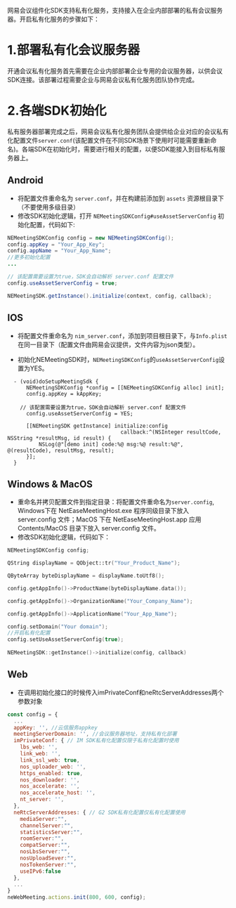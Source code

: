 网易会议组件化SDK支持私有化服务，支持接入在企业内部部署的私有会议服务器。开启私有化服务的步骤如下：
 
# 1.部署私有化会议服务器
 
开通会议私有化服务首先需要在企业内部部署企业专用的会议服务器，以供会议SDK连接。该部署过程需要企业与网易会议私有化服务团队协作完成。
 
# 2.各端SDK初始化
 
私有服务器部署完成之后，网易会议私有化服务团队会提供给企业对应的会议私有化配置文件`server.conf`(该配置文件在不同SDK场景下使用时可能需要重新命名)。各端SDK在初始化时，需要进行相关的配置，以便SDK能接入到目标私有服务器上。
 
## Android

 
- 将配置文件重命名为 `server.conf`，并在构建前添加到 `assets` 资源根目录下（不要使用多级目录）
- 修改SDK初始化逻辑，打开 `NEMeetingSDKConfig#useAssetServerConfig` 初始化配置，代码如下:
 
```java
NEMeetingSDKConfig config = new NEMeetingSDKConfig();
config.appKey = "Your_App_Key";
config.appName = "Your_App_Name";
//更多初始化配置
...  

// 该配置需要设置为true，SDK会自动解析 server.conf 配置文件
config.useAssetServerConfig = true;

NEMeetingSDK.getInstance().initialize(context, config, callback);
```

 
## IOS
- 将配置文件重命名为 `nim_server.conf`，添加到项目根目录下，与`Info.plist`在同一目录下（配置文件由网易会议提供，文件内容为json类型）。

- 初始化NEMeetingSDK时，`NEMeetingSDKConfig`的`useAssetServerConfig`设置为YES。

```objc
  - (void)doSetupMeetingSdk {
      NEMeetingSDKConfig *config = [[NEMeetingSDKConfig alloc] init];
      config.appKey = kAppKey;
    
    // 该配置需要设置为true，SDK会自动解析 server.conf 配置文件
      config.useAssetServerConfig = YES;
    
      [[NEMeetingSDK getInstance] initialize:config
                                    callback:^(NSInteger resultCode, NSString *resultMsg, id result) {
          NSLog(@"[demo init] code:%@ msg:%@ result:%@", @(resultCode), resultMsg, result);
      }];
  }
```
 
## Windows & MacOS
- 重命名并拷贝配置文件到指定目录：将配置文件重命名为`server.config`, Windows下在 NetEaseMeetingHost.exe 程序同级目录下放入 server.config 文件；MacOS 下在 NetEaseMeetingHost.app 应用 Contents/MacOS 目录下放入 server.config 文件。
- 修改SDK初始化逻辑，代码如下：
  
```c++
NEMeetingSDKConfig config;

QString displayName = QObject::tr("Your_Product_Name");

QByteArray byteDisplayName = displayName.toUtf8();

config.getAppInfo()->ProductName(byteDisplayName.data());

config.getAppInfo()->OrganizationName("Your_Company_Name");

config.getAppInfo()->ApplicationName("Your_App_Name");

config.setDomain("Your domain");
//开启私有化配置
config.setUseAssetServerConfig(true);
	
NEMeetingSDK::getInstance()->initialize(config, callback)
```
## Web
- 在调用初始化接口的时候传入imPrivateConf和neRtcServerAddresses两个参数对象
```js
const config = {
  ...
  appKey: '', //云信服务appkey
  meetingServerDomain: '', //会议服务器地址，支持私有化部署
  imPrivateConf: { // IM SDK私有化配置仅限于私有化配置时使用
    lbs_web: '',
    link_web: '',
    link_ssl_web: true,
    nos_uploader_web: '',
    https_enabled: true,
    nos_downloader: '',
    nos_accelerate: '',
    nos_accelerate_host: '',
    nt_server: '',
  },
  neRtcServerAddresses: { // G2 SDK私有化配置仅私有化配置使用
    mediaServer:"",
    channelServer:"",
    statisticsServer:"",
    roomServer:"",
    compatServer:"",
    nosLbsServer:"",
    nosUploadSever:"",
    nosTokenServer:"",
    useIPv6:false
  },
  ...
}
neWebMeeting.actions.init(800, 600, config);
```